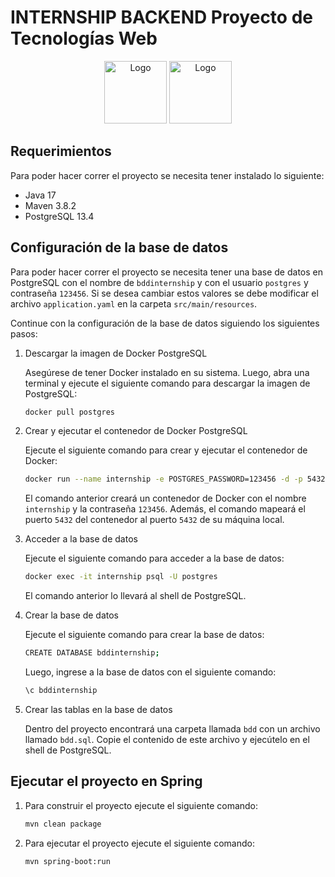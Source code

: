 # INTERNSHIP BACKEND Proyecto de Tecnologías Web

<div align="center">
    <img src="https://www.ovhcloud.com/sites/default/files/styles/text_media_horizontal/public/2021-09/ECX-1909_Hero_PostgreSQL_600x400%402x.png" alt="Logo" width="auto" height="100">
    <img src="https://miro.medium.com/v2/resize:fit:700/0*R60lnmJl4hanOBaJ.png" alt="Logo" width="auto" height="100">
</div>

## Requerimientos

Para poder hacer correr el proyecto se necesita tener instalado lo siguiente:

- Java 17
- Maven 3.8.2
- PostgreSQL 13.4

## Configuración de la base de datos

Para poder hacer correr el proyecto se necesita tener una base de datos en PostgreSQL con el nombre de `bddinternship` y con el usuario `postgres` y contraseña `123456`. Si se desea cambiar estos valores se debe modificar el archivo `application.yaml` en la carpeta `src/main/resources`.

Continue con la configuración de la base de datos siguiendo los siguientes pasos:

1. Descargar la imagen de Docker PostgreSQL

    Asegúrese de tener Docker instalado en su sistema. Luego, abra una terminal y ejecute el siguiente comando para descargar la imagen de PostgreSQL:

    ```bash
    docker pull postgres
    ```
2. Crear y ejecutar el contenedor de Docker PostgreSQL

    Ejecute el siguiente comando para crear y ejecutar el contenedor de Docker:

    ```bash
    docker run --name internship -e POSTGRES_PASSWORD=123456 -d -p 5432:5432 postgres
    ```

    El comando anterior creará un contenedor de Docker con el nombre `internship` y la contraseña `123456`. Además, el comando mapeará el puerto `5432` del contenedor al puerto `5432` de su máquina local.

3. Acceder a la base de datos

    Ejecute el siguiente comando para acceder a la base de datos:

    ```bash
    docker exec -it internship psql -U postgres
    ```

    El comando anterior lo llevará al shell de PostgreSQL.

4. Crear la base de datos

    Ejecute el siguiente comando para crear la base de datos:

    ```bash
    CREATE DATABASE bddinternship;
    ```
    
    Luego, ingrese a la base de datos con el siguiente comando:

    ```bash
    \c bddinternship
    ```

5. Crear las tablas en la base de datos

    Dentro del proyecto encontrará una carpeta llamada `bdd` con un archivo llamado `bdd.sql`. Copie el contenido de este archivo y ejecútelo en el shell de PostgreSQL.

## Ejecutar el proyecto en Spring

1. Para construir el proyecto ejecute el siguiente comando:

    ```bash
    mvn clean package
    ```

2. Para ejecutar el proyecto ejecute el siguiente comando:

    ```bash
    mvn spring-boot:run
    ```
